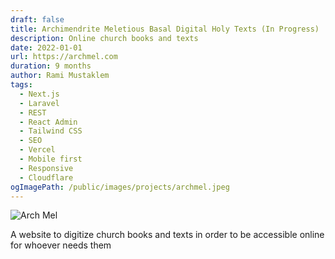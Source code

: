 ```yaml
---
draft: false
title: Archimendrite Meletious Basal Digital Holy Texts (In Progress)
description: Online church books and texts
date: 2022-01-01
url: https://archmel.com
duration: 9 months
author: Rami Mustaklem
tags:
  - Next.js
  - Laravel
  - REST
  - React Admin
  - Tailwind CSS
  - SEO
  - Vercel
  - Mobile first
  - Responsive
  - Cloudflare
ogImagePath: /public/images/projects/archmel.jpeg
---
```


![Arch Mel](/public/images/projects/archmel.jpeg)

A website to digitize church books and texts in order to be accessible online for whoever needs them

